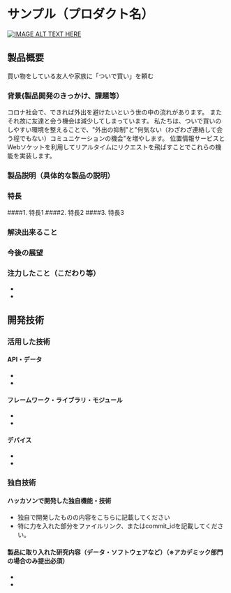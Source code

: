 # サンプル（プロダクト名）

[![IMAGE ALT TEXT HERE](https://jphacks.com/wp-content/uploads/2020/09/JPHACKS2020_ogp.jpg)](https://www.youtube.com/watch?v=G5rULR53uMk)

## 製品概要
買い物をしている友人や家族に「ついで買い」を頼む

### 背景(製品開発のきっかけ、課題等）
コロナ社会で、できれば外出を避けたいという世の中の流れがあります。
またそれ故に友達と会う機会は減少してしまっています。
私たちは、ついで買いのしやすい環境を整えることで、"外出の抑制"と"何気ない（わざわざ連絡して会う程でもない）コミュニケーションの機会"を増やします。
位置情報サービスとWebソケットを利用してリアルタイムにリクエストを飛ばすことでこれらの機能を実装します。

### 製品説明（具体的な製品の説明）

### 特長
####1. 特長1
####2. 特長2
####3. 特長3

### 解決出来ること
### 今後の展望
### 注力したこと（こだわり等）
* 
* 

## 開発技術
### 活用した技術
#### API・データ
* 
* 

#### フレームワーク・ライブラリ・モジュール
* 
* 

#### デバイス
* 
* 

### 独自技術
#### ハッカソンで開発した独自機能・技術
* 独自で開発したものの内容をこちらに記載してください
* 特に力を入れた部分をファイルリンク、またはcommit_idを記載してください。

#### 製品に取り入れた研究内容（データ・ソフトウェアなど）（※アカデミック部門の場合のみ提出必須）
* 
* 
